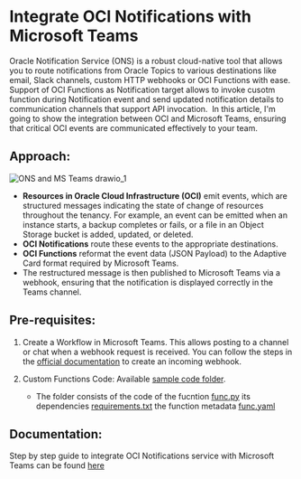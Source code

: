 # Integrate OCI Notifications with Microsoft Teams
Oracle Notification Service (ONS) is a robust cloud-native tool that allows you to route notifications from Oracle Topics to various destinations like email, Slack channels, custom HTTP webhooks or OCI Functions with ease.
Support of OCI Functions as Notification target allows to invoke cusotm function during Notification event and send updated notification details to communication channels that support API invocation. 
In this article, I'm going to show the integration between OCI and Microsoft Teams, ensuring that critical OCI events are communicated effectively to your team.

## Approach: ##

![ONS and MS Teams drawio_1](https://github.com/user-attachments/assets/e241e0d3-c255-4101-8d32-4e89a465d41b)

- **Resources in Oracle Cloud Infrastructure (OCI)** emit events, which are structured messages indicating the state of change of resources throughout the tenancy. For example, an event can be emitted when an instance starts, a backup completes or fails, or a file in an Object Storage bucket is added, updated, or deleted.
- **OCI Notifications** route these events to the appropriate destinations.
- **OCI Functions** reformat the event data (JSON Payload) to the Adaptive Card format required by Microsoft Teams.
- The restructured message is then published to Microsoft Teams via a webhook, ensuring that the notification is displayed correctly in the Teams channel.

## Pre-requisites:
1. Create a Workflow in Microsoft Teams. This allows posting to a channel or chat when a webhook request is received. You can follow the steps in the [official documentation](https://support.microsoft.com/en-us/office/create-incoming-webhooks-with-workflows-for-microsoft-teams-8ae491c7-0394-4861-ba59-055e33f75498#:~:text=An%20Incoming%20webhook%20lets%20external,a%20webhook%20request%20is%20received.&text=next%20to%20the%20channel%20or,for%2C%20and%20then%20select%20Workflows) to create an incoming webhook.

2. Custom Functions Code: Available [sample code folder](https://github.com/angeline-hilda/OCI-Notifications/tree/9007f51a4a3a94e9b7b71e33064d3f3cdeaa7308/sample%20code).<br/>
   - The folder consists of
        the code of the fucntion [func.py](https://github.com/angeline-hilda/OCI-Notifications/blob/89c5cf981ec9e2db9d36e0e8da576032bd8a9b6c/sample%20code/func.py)
        its dependencies [requirements.txt](https://github.com/angeline-hilda/OCI-Notifications/blob/89c5cf981ec9e2db9d36e0e8da576032bd8a9b6c/sample%20code/func.yaml)
        the function metadata [func.yaml](https://github.com/angeline-hilda/OCI-Notifications/blob/89c5cf981ec9e2db9d36e0e8da576032bd8a9b6c/sample%20code/requirements.txt)
   
   

## Documentation:

Step by step guide to integrate OCI Notifications service with Microsoft Teams can be found [here](https://github.com/angeline-hilda/OCI-Notifications/blob/912b9de7b995c35d606780f3148e2e67334496a4/setup%20guide.md)




